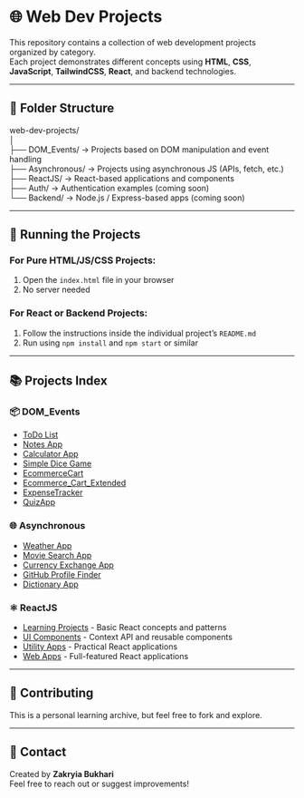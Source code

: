 # 🌐 Web Dev Projects

This repository contains a collection of web development projects organized by category.  
Each project demonstrates different concepts using **HTML**, **CSS**, **JavaScript**, **TailwindCSS**, **React**, and backend technologies.

---

## 📁 Folder Structure

web-dev-projects/<br>
│<br>
├── DOM_Events/ → Projects based on DOM manipulation and event handling<br>
├── Asynchronous/ → Projects using asynchronous JS (APIs, fetch, etc.)<br>
├── ReactJS/ → React-based applications and components<br>
├── Auth/ → Authentication examples (coming soon)<br>
└── Backend/ → Node.js / Express-based apps (coming soon)

---

## 🚀 Running the Projects

### For Pure HTML/JS/CSS Projects:
1. Open the `index.html` file in your browser  
2. No server needed

### For React or Backend Projects:
1. Follow the instructions inside the individual project’s `README.md`  
2. Run using `npm install` and `npm start` or similar

---

## 📚 Projects Index

### 📦 DOM_Events
- [ToDo List](DOM_Events/ToDoList)
- [Notes App](DOM_Events/NotesApp)
- [Calculator App](DOM_Events/CalculatorApp)
- [Simple Dice Game](DOM_Events/SimpleDiceGame)
- [EcommerceCart](DOM_Events/EcommerceCart)
- [Ecommerce_Cart_Extended](DOM_Events/Ecommerce_Cart_Extended)
- [ExpenseTracker](DOM_Events/ExpenseTracker)
- [QuizApp](DOM_Events/QuizApp)


### 🌐 Asynchronous
- [Weather App](Asynchronous/WeatherApp)
- [Movie Search App](Asynchronous/MovieSearchApp)
- [Currency Exchange App](Asynchronous/CurrencyExchangeApp)
- [GitHub Profile Finder](Asynchronous/GithubProfileFinder)
- [Dictionary App](Asynchronous/DictionaryApp)

### ⚛️ ReactJS
- [Learning Projects](ReactJS/learning-projects) - Basic React concepts and patterns
- [UI Components](ReactJS/ui-components) - Context API and reusable components
- [Utility Apps](ReactJS/utility-apps) - Practical React applications
- [Web Apps](ReactJS/web-apps) - Full-featured React applications

---

## 📌 Contributing

This is a personal learning archive, but feel free to fork and explore.

---

## 📧 Contact

Created by **Zakryia Bukhari**  
Feel free to reach out or suggest improvements!